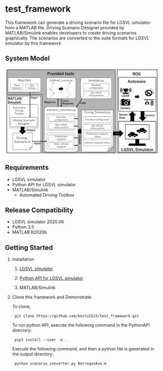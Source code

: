 # test_framework

This framework can generate a driving scenario file for LGSVL simulator from a MATLAB file.
Driving Scenario Designer provided by MATLAB/Simulink enables developers to create driving scenarios graphically.
The scenarios are converted to the suite formats for LGSVL simulator by this framework.

## System Model
<img src="./image/system_model_detail-1.png" alt="System_Model" title="System Model">

## Requirements
- LGSVL simulator
- Python API for LGSVL simulator
- MATLAB/Simulink
	- Automated Driving Toolbox

## Release Compatibility
- LGSVL simulator 2020.06
- Python 3.5
- MATLAB R2020b

## Getting Started

1. Installation

	1. [LGSVL simulator](https://github.com/lgsvl/simulator)

	2. [Python API for LGSVL simulator](https://github.com/lgsvl/PythonAPI)

	3. MATLAB/Simulink

2. Clone this framework and Demonstrate

	To clone,

		git clone https://github.com/keita1523/test_framework.git

	To run python API, execute the following command in the PythonAPI directory:

		pip3 install --user -e .

	Execute the following command, and then a python file is generated in the output directory:

		python scenario_converter.py BorregasAve.m



